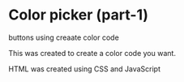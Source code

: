 # Color picker (part-1)
buttons using creaate color code


This was created to create a color code you want.

HTML was created using CSS and JavaScript
